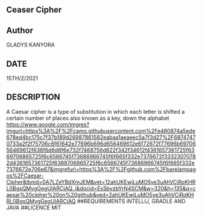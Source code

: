 ## Ceaser Cipher
## Author
GLADYS KANYORA
## DATE 
15TH/2/2021
## DESCRIPTION
A Caesar cipher is a type of substitution in which each letter is shifted a certain number of places also known as a key, down the alphabet
https://www.google.com/imgres?imgurl=https%3A%2F%2Fcamo.githubusercontent.com%2Fe460874a5ede678ed4bc175c7f37b189d26987861582eabaa1aeaeec5a7f3d27%2F68747470733a2f2f75706c6f61642e77696b696d656469612e6f72672f77696b6970656469612f636f6d6d6f6e732f7468756d622f342f34612f4361657361725f6369706865725f6c6566745f73686966745f6f665f332e7376672f33323070782d4361657361725f6369706865725f6c6566745f73686966745f6f665f332e7376672e706e67&imgrefurl=https%3A%2F%2Fgithub.com%2Fbarelampagos%2FCaesar-Cipher&tbnid=0A7LZeYBdXmJEM&vet=12ahUKEwjLuMO5ye3uAhVCiRoKHRL0BgsQMygGegUIARCjAQ..i&docid=EsSbyzbYrN4SCM&w=320&h=135&q=caesar%20cipher%20on%20github&ved=2ahUKEwjLuMO5ye3uAhVCiRoKHRL0BgsQMygGegUIARCjAQ
##REQUIREMENTS
iNTELLIJ, GRADLE AND JAVA
##LICENCE
MIT
